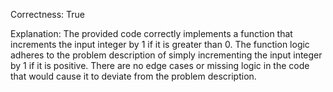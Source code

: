 Correctness: True

Explanation: The provided code correctly implements a function that increments the input integer by 1 if it is greater than 0. The function logic adheres to the problem description of simply incrementing the input integer by 1 if it is positive. There are no edge cases or missing logic in the code that would cause it to deviate from the problem description.